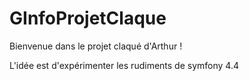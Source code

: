 # GInfoProjetClaque

Bienvenue dans le projet claqué d'Arthur !

L'idée est d'expérimenter les rudiments de symfony 4.4
